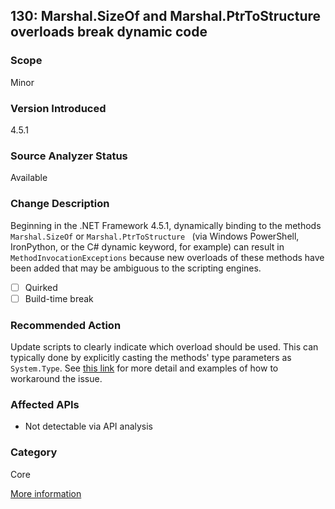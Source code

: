## 130: Marshal.SizeOf and Marshal.PtrToStructure overloads break dynamic code

### Scope
Minor

### Version Introduced
4.5.1

### Source Analyzer Status
Available

### Change Description
Beginning in the .NET Framework 4.5.1, dynamically binding to the methods `Marshal.SizeOf` or `Marshal.PtrToStructure `
(via Windows PowerShell, IronPython, or the C# dynamic keyword, for example) can result in `MethodInvocationExceptions` because
new overloads of these methods have been added that may be ambiguous to the scripting engines. 

- [ ] Quirked
- [ ] Build-time break

### Recommended Action
Update scripts to clearly indicate which overload should be used. This can typically done by explicitly casting the 
methods' type parameters as `System.Type`. See [this link](https://support.microsoft.com/en-us/kb/2909958/) for more
detail and examples of how to workaround the issue.

### Affected APIs
* Not detectable via API analysis

### Category
Core

[More information](https://support.microsoft.com/en-us/kb/2909958/)

<!--
    ### Notes
    The only case that we can reasonably find with C# analyzers will be the case of dynamic objects being passed to SizeOf 
    or PtrToStructure methods without an explicit cast.  Also, note that APIs for ApiPort are not listed to search for 
    since the broken cases are so narrow that the rules would likely add more noise than they're worth.
-->


